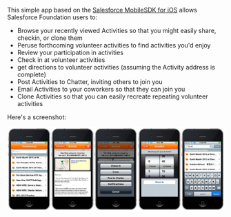 
This simple app based on the [Salesforce MobileSDK for iOS](https://github.com/forcedotcom/SalesforceMobileSDK-iOS) allows Salesforce Foundation users to:

- Browse your recently viewed Activities so that you might easily share, checkin, or clone them
- Peruse forthcoming volunteer activities to find activities you'd enjoy
- Review your participation in activities
- Check in at volunteer activities
- get directions to volunteer activities (assuming the Activity address is complete)
- Post Activities to Chatter, inviting others to join you
- Email Activities to your coworkers so that they can join you
- Clone Activities so that you can easily recreate repeating volunteer activities


Here's a screenshot:

<img src="./screenshot.png" />